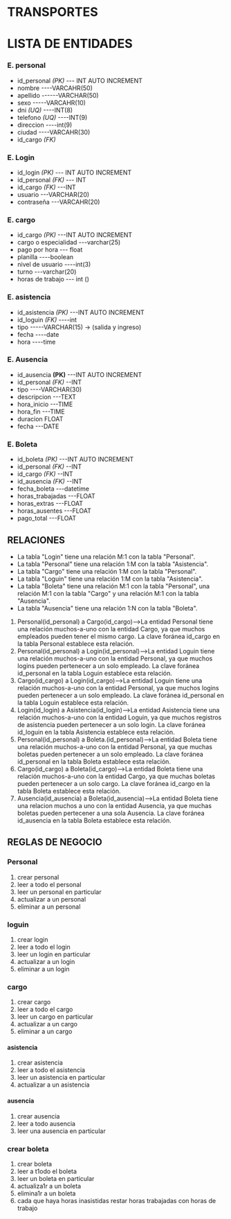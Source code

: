 # TRANSPORTES
# LISTA DE ENTIDADES

### E. personal 
- id_personal *(PK)*  --- INT AUTO INCREMENT
- nombre   ----VARCAHR(50)
- apellido ------VARCHAR(50)
- sexo  -----VARCAHR(10) 
- dni *(UQ)*  ----INT(8)
- telefono *(UQ)* ----INT(9)
- direccion ----int(9)
- ciudad ----VARCAHR(30)
- id_cargo *(FK)*

### E. Login
- id_login *(PK)*  --- INT AUTO INCREMENT
- id_personal  *(FK)* --- INT
- id_cargo *(FK)* ---INT
- usuario   ---VARCHAR(20)
- contraseña ---VARCAHR(20)

### E. cargo
- id_cargo *(PK)* ---INT AUTO INCREMENT
- cargo o especialidad ---varchar(25) 
- pago por hora --- float
- planilla ----boolean
- nivel de usuario ----int(3)
- turno ---varchar(20)
- horas de trabajo --- int ()
  

### E. asistencia 
- id_asistencia *(PK)* ---INT AUTO INCREMENT  
- id_loguin *(FK)* ----int
- tipo -----VARCHAR(15)  -> (salida y ingreso) 
- fecha ----date 
- hora ----time

### E. Ausencia
- id_ausencia **(PK)** ---INT AUTO INCREMENT
- id_personal *(FK)* --INT
- tipo ----VARCHAR(30)
- descripcion ---TEXT
- hora_inicio ---TIME
- hora_fin ---TIME
- duracion FLOAT
- fecha ---DATE


### E. Boleta 
- id_boleta *(PK)* ---INT AUTO INCREMENT
- id_personal *(FK)* --INT
- id_cargo *(FK)* --INT
- id_ausencia *(FK)* --INT
- fecha_boleta ---datetime
- horas_trabajadas ---FLOAT
- horas_extras ---FLOAT
- horas_ausentes ---FLOAT
- pago_total ---FLOAT
 

## RELACIONES
- La tabla "Login" tiene una relación M:1 con la tabla "Personal".
- La tabla "Personal" tiene una relación 1:M con la tabla "Asistencia".
- La tabla "Cargo" tiene una relación 1:M con la tabla "Personal".
- La tabla "Loguin" tiene una relación 1:M con la tabla "Asistencia".
- La tabla "Boleta" tiene una relación M:1 con la tabla "Personal", una relación M:1 con la tabla "Cargo" y una relación M:1 con la tabla "Ausencia".
- La tabla "Ausencia" tiene una relación 1:N con la tabla "Boleta".


1. Personal(id_personal) a Cargo(id_cargo)-->La entidad Personal tiene una relación muchos-a-uno con la entidad Cargo, ya que muchos empleados pueden tener el mismo cargo. La clave foránea id_cargo en la tabla Personal establece esta relación.
2. Personal(id_personal) a Login(id_personal)-->La entidad Loguin tiene una relación muchos-a-uno con la entidad Personal, ya que muchos logins pueden pertenecer a un solo empleado. La clave foránea id_personal en la tabla Loguin establece esta relación.
3. Cargo(id_cargo) a Login(id_cargo)-->La entidad Loguin tiene una relación muchos-a-uno con la entidad Personal, ya que muchos logins pueden pertenecer a un solo empleado. La clave foránea id_personal en la tabla Loguin establece esta relación.
4. Login(id_login) a Asistencia(id_login)-->La entidad Asistencia tiene una relación muchos-a-uno con la entidad Loguin, ya que muchos registros de asistencia pueden pertenecer a un solo login. La clave foránea id_loguin en la tabla Asistencia establece esta relación.
5. Personal(id_personal) a Boleta.(id_personal)-->La entidad Boleta tiene una relación muchos-a-uno con la entidad Personal, ya que muchas boletas pueden pertenecer a un solo empleado. La clave foránea id_personal en la tabla Boleta establece esta relación.
6. Cargo(id_cargo) a Boleta(id_cargo)-->La entidad Boleta tiene una relación muchos-a-uno con la entidad Cargo, ya que muchas boletas pueden pertenecer a un solo cargo. La clave foránea id_cargo en la tabla Boleta establece esta relación.
7. Ausencia(id_ausencia) a Boleta(id_ausencia)-->La entidad Boleta tiene una relacion muchos a uno con la entidad Ausencia, ya que muchas boletas pueden pertecener a una sola Ausencia.  La clave foránea id_ausencia en la tabla Boleta establece esta relación.


## REGLAS DE NEGOCIO

### Personal
1. crear personal 
2. leer a todo el personal
3. leer un personal en particular
4. actualizar a un personal 
5. eliminar a un personal 

### loguin
1. crear login 
2. leer a todo el login
3. leer un login en particular
4. actualizar a un login 
5. eliminar a un login  

### cargo
1. crear cargo 
2. leer a todo el cargo
3. leer un cargo en particular
4. actualizar a un cargo 
5. eliminar a un cargo 

#### asistencia

1. crear asistencia 
2. leer a todo el asistencia
3. leer un asistencia en particular
4. actualizar a un asistencia

#### ausencia

1. crear ausencia
2. leer a todo ausencia
3. leer una ausencia en particular


### crear boleta 
1. crear boleta 
2. leer a t1odo el boleta
3. leer un boleta en particular
4. actualiza1r a un boleta 
5. elimina1r a un boleta 
6. cada que haya horas inasistidas restar horas trabajadas con horas de trabajo